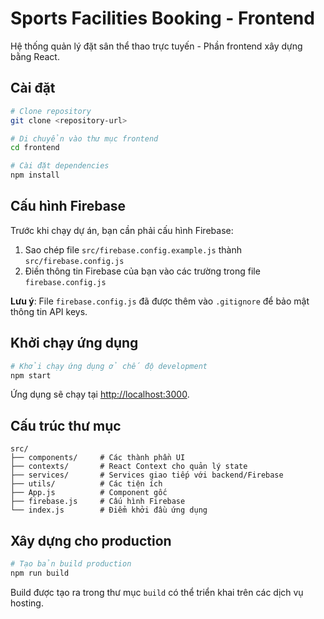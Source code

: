 # Sports Facilities Booking - Frontend

Hệ thống quản lý đặt sân thể thao trực tuyến - Phần frontend xây dựng bằng React.

## Cài đặt

```bash
# Clone repository
git clone <repository-url>

# Di chuyển vào thư mục frontend
cd frontend

# Cài đặt dependencies
npm install
```

## Cấu hình Firebase

Trước khi chạy dự án, bạn cần phải cấu hình Firebase:

1. Sao chép file `src/firebase.config.example.js` thành `src/firebase.config.js`
2. Điền thông tin Firebase của bạn vào các trường trong file `firebase.config.js`

**Lưu ý**: File `firebase.config.js` đã được thêm vào `.gitignore` để bảo mật thông tin API keys.

## Khởi chạy ứng dụng

```bash
# Khởi chạy ứng dụng ở chế độ development
npm start
```

Ứng dụng sẽ chạy tại [http://localhost:3000](http://localhost:3000).

## Cấu trúc thư mục

```
src/
├── components/     # Các thành phần UI
├── contexts/       # React Context cho quản lý state
├── services/       # Services giao tiếp với backend/Firebase
├── utils/          # Các tiện ích
├── App.js          # Component gốc
├── firebase.js     # Cấu hình Firebase
└── index.js        # Điểm khởi đầu ứng dụng
```

## Xây dựng cho production

```bash
# Tạo bản build production
npm run build
```

Build được tạo ra trong thư mục `build` có thể triển khai trên các dịch vụ hosting.
